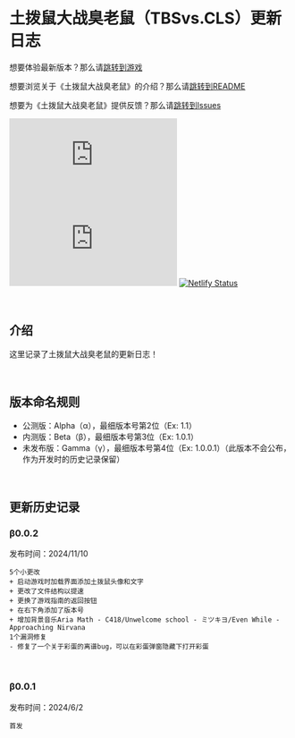 # 土拨鼠大战臭老鼠（TBSvs.CLS）更新日志
想要体验最新版本？那么请[跳转到游戏](https://game.msyark.top/)

想要浏览关于《土拨鼠大战臭老鼠》的介绍？那么请[跳转到README](https://game.msyark.top/TBSvs.CLS/README)

想要为《土拨鼠大战臭老鼠》提供反馈？那么请[跳转到Issues](https://github.com/Michaelshenmo/TBSvs.CLS/issues)

[![Stars](https://img.shields.io/github/stars/Michaelshenmo/TBSvs.CLS?style=flat&logo=data:image/svg%2bxml;base64,PHN2ZyB4bWxucz0iaHR0cDovL3d3dy53My5vcmcvMjAwMC9zdmciIHZlcnNpb249IjEiIHdpZHRoPSIxNiIgaGVpZ2h0PSIxNiI+PHBhdGggZD0iTTggLjI1YS43NS43NSAwIDAgMSAuNjczLjQxOGwxLjg4MiAzLjgxNSA0LjIxLjYxMmEuNzUuNzUgMCAwIDEgLjQxNiAxLjI3OWwtMy4wNDYgMi45Ny43MTkgNC4xOTJhLjc1MS43NTEgMCAwIDEtMS4wODguNzkxTDggMTIuMzQ3bC0zLjc2NiAxLjk4YS43NS43NSAwIDAgMS0xLjA4OC0uNzlsLjcyLTQuMTk0TC44MTggNi4zNzRhLjc1Ljc1IDAgMCAxIC40MTYtMS4yOGw0LjIxLS42MTFMNy4zMjcuNjY4QS43NS43NSAwIDAgMSA4IC4yNVoiIGZpbGw9IiNlYWM1NGYiLz48L3N2Zz4=&logoSize=auto&label=Stars&labelColor=666666&color=eac54f)](https://github.com/Michaelshenmo/TBSvs.CLS/stargazers)
[![Issues](https://img.shields.io/github/issues/Michaelshenmo/TBSvs.CLS?style=flat&label=Issues&labelColor=666666&color=1a7f37)](https://github.com/Michaelshenmo/TBSvs.CLS/issues)
[![Netlify Status](https://api.netlify.com/api/v1/badges/c49b453b-cb50-4ab9-b99e-35d02613c088/deploy-status)](https://app.netlify.com/sites/msyarkgame/deploys)

<br/>

## 介绍

这里记录了土拨鼠大战臭老鼠的更新日志！

<br/>

## 版本命名规则
- 公测版：Alpha（α），最细版本号第2位（Ex: 1.1）
- 内测版：Beta（β），最细版本号第3位（Ex: 1.0.1）
- 未发布版：Gamma（γ），最细版本号第4位（Ex: 1.0.0.1）（此版本不会公布，作为开发时的历史记录保留）

<br/>

## 更新历史记录

### β0.0.2

发布时间：2024/11/10

```
5个小更改
+ 启动游戏时加载界面添加土拨鼠头像和文字
+ 更改了文件结构以提速
+ 更换了游戏指南的返回按钮
+ 在右下角添加了版本号
+ 增加背景音乐Aria Math - C418/Unwelcome school - ミツキヨ/Even While - Approaching Nirvana
1个漏洞修复
- 修复了一个关于彩蛋的离谱bug，可以在彩蛋弹窗隐藏下打开彩蛋
```

<br/>

### β0.0.1

发布时间：2024/6/2

```
首发
```

<br/>